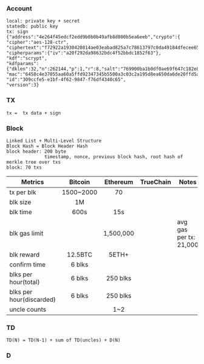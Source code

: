 ### Account
    local: private key + secret
    statedb: public key
    tx: sign
    {"address":"4e264f45edcf2edd9b0b0b49afb8d800b5ea6eeb","crypto":{
    "cipher":"aes-128-ctr",
    "ciphertext":"f72922a1930420814ae03eabad825a7c78613797c0da49184dfecee6513a0c2c",
    "cipherparams":{"iv":"a20f292da98632bdc4f52bbdc1852f63"},
    "kdf":"scrypt",
    "kdfparams":{"dklen":32,"n":262144,"p":1,"r":8,"salt":"769900ba1b0df0ae69f647c182e89dbd0444c47bc948be1f9b5d108f2321ccb1"},
    "mac":"6458c4e37055aa60a5ffd92347345b5500a3c03c2a195d8ea650da6de20ffd5a"},
    "id":"309ccfe5-e1bf-4f62-9847-f76df4340c65",
    "version":3}
### TX
    tx =  tx data + sign
### Block
    Linked List + Multi-Level Structure
    Block Hash = Block Header Hash
    block header: 200 byte
                  timestamp, nonce, previous block hash, root hash of merkle tree over txs
    block: 70 txs
   Metrics               | Bitcoin  |Ethereum | TrueChain|Notes
  -----------------------|:--------:|:-------:|:--------:|-----
  tx per blk             |1500~2000 |   70    |          | 
  blk size               |    1M    |         |          | 
  blk time               |    600s  |   15s   |          | 
  blk gas limit          |          |1,500,000|          | avg gas per tx: 21,000
  blk reward             | 12.5BTC  |  5ETH+  |          | 
  confirm time           | 6 blks   |         |          | 
  blks per hour(total)   | 6 blks   | 250 blks|          |
 blks per hour(discarded)| 6 blks   | 250 blks|          |
  uncle counts           |          | 1~2     |          |
### TD
    TD(N) = TD(N-1) + sum of TD(uncles) + D(N)
### D
